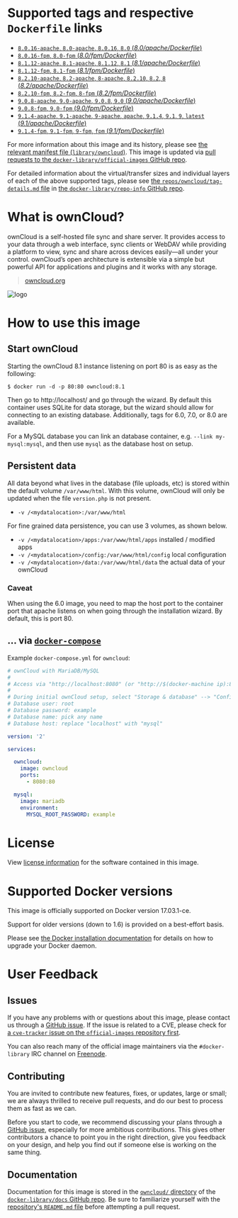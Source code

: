 <!--

********************************************************************************

WARNING:

    DO NOT EDIT "owncloud/README.md"

    IT IS AUTO-GENERATED

    (from the other files in "owncloud/" combined with a set of templates)

********************************************************************************

-->

# Supported tags and respective `Dockerfile` links

-	[`8.0.16-apache`, `8.0-apache`, `8.0.16`, `8.0` (*8.0/apache/Dockerfile*)](https://github.com/docker-library/owncloud/blob/2c9fddfe6a17a2c1d631dd7a6f1c7f87763f7d10/8.0/apache/Dockerfile)
-	[`8.0.16-fpm`, `8.0-fpm` (*8.0/fpm/Dockerfile*)](https://github.com/docker-library/owncloud/blob/2c9fddfe6a17a2c1d631dd7a6f1c7f87763f7d10/8.0/fpm/Dockerfile)
-	[`8.1.12-apache`, `8.1-apache`, `8.1.12`, `8.1` (*8.1/apache/Dockerfile*)](https://github.com/docker-library/owncloud/blob/2e581bdb03a2961e5dad7764f59ff363da94e6fb/8.1/apache/Dockerfile)
-	[`8.1.12-fpm`, `8.1-fpm` (*8.1/fpm/Dockerfile*)](https://github.com/docker-library/owncloud/blob/2e581bdb03a2961e5dad7764f59ff363da94e6fb/8.1/fpm/Dockerfile)
-	[`8.2.10-apache`, `8.2-apache`, `8-apache`, `8.2.10`, `8.2`, `8` (*8.2/apache/Dockerfile*)](https://github.com/docker-library/owncloud/blob/d7fbed06a3ff66601d5940cf865d920672a9fadf/8.2/apache/Dockerfile)
-	[`8.2.10-fpm`, `8.2-fpm`, `8-fpm` (*8.2/fpm/Dockerfile*)](https://github.com/docker-library/owncloud/blob/d7fbed06a3ff66601d5940cf865d920672a9fadf/8.2/fpm/Dockerfile)
-	[`9.0.8-apache`, `9.0-apache`, `9.0.8`, `9.0` (*9.0/apache/Dockerfile*)](https://github.com/docker-library/owncloud/blob/d68839fc9d471e9776d1f51f273303e863db9e2b/9.0/apache/Dockerfile)
-	[`9.0.8-fpm`, `9.0-fpm` (*9.0/fpm/Dockerfile*)](https://github.com/docker-library/owncloud/blob/d68839fc9d471e9776d1f51f273303e863db9e2b/9.0/fpm/Dockerfile)
-	[`9.1.4-apache`, `9.1-apache`, `9-apache`, `apache`, `9.1.4`, `9.1`, `9`, `latest` (*9.1/apache/Dockerfile*)](https://github.com/docker-library/owncloud/blob/61f63930e743211540df45e0c32165ec043dd6f5/9.1/apache/Dockerfile)
-	[`9.1.4-fpm`, `9.1-fpm`, `9-fpm`, `fpm` (*9.1/fpm/Dockerfile*)](https://github.com/docker-library/owncloud/blob/61f63930e743211540df45e0c32165ec043dd6f5/9.1/fpm/Dockerfile)

For more information about this image and its history, please see [the relevant manifest file (`library/owncloud`)](https://github.com/docker-library/official-images/blob/master/library/owncloud). This image is updated via [pull requests to the `docker-library/official-images` GitHub repo](https://github.com/docker-library/official-images/pulls?q=label%3Alibrary%2Fowncloud).

For detailed information about the virtual/transfer sizes and individual layers of each of the above supported tags, please see [the `repos/owncloud/tag-details.md` file](https://github.com/docker-library/repo-info/blob/master/repos/owncloud/tag-details.md) in [the `docker-library/repo-info` GitHub repo](https://github.com/docker-library/repo-info).

# What is ownCloud?

ownCloud is a self-hosted file sync and share server. It provides access to your data through a web interface, sync clients or WebDAV while providing a platform to view, sync and share across devices easily—all under your control. ownCloud’s open architecture is extensible via a simple but powerful API for applications and plugins and it works with any storage.

> [owncloud.org](https://owncloud.org/)

![logo](https://raw.githubusercontent.com/docker-library/docs/9d36b4ed7cabc35dbd3849272ba2bd7abe482172/owncloud/logo.png)

# How to use this image

## Start ownCloud

Starting the ownCloud 8.1 instance listening on port 80 is as easy as the following:

```console
$ docker run -d -p 80:80 owncloud:8.1
```

Then go to http://localhost/ and go through the wizard. By default this container uses SQLite for data storage, but the wizard should allow for connecting to an existing database. Additionally, tags for 6.0, 7.0, or 8.0 are available.

For a MySQL database you can link an database container, e.g. `--link my-mysql:mysql`, and then use `mysql` as the database host on setup.

## Persistent data

All data beyond what lives in the database (file uploads, etc) is stored within the default volume `/var/www/html`. With this volume, ownCloud will only be updated when the file `version.php` is not present.

-	`-v /<mydatalocation>:/var/www/html`

For fine grained data persistence, you can use 3 volumes, as shown below.

-	`-v /<mydatalocation>/apps:/var/www/html/apps` installed / modified apps
-	`-v /<mydatalocation>/config:/var/www/html/config` local configuration
-	`-v /<mydatalocation>/data:/var/www/html/data` the actual data of your ownCloud

### Caveat

When using the 6.0 image, you need to map the host port to the container port that apache listens on when going through the installation wizard. By default, this is port 80.

## ... via [`docker-compose`](https://github.com/docker/compose)

Example `docker-compose.yml` for `owncloud`:

```yaml
# ownCloud with MariaDB/MySQL
#
# Access via "http://localhost:8080" (or "http://$(docker-machine ip):8080" if using docker-machine)
#
# During initial ownCloud setup, select "Storage & database" --> "Configure the database" --> "MySQL/MariaDB"
# Database user: root
# Database password: example
# Database name: pick any name
# Database host: replace "localhost" with "mysql"

version: '2'

services:

  owncloud:
    image: owncloud
    ports:
      - 8080:80

  mysql:
    image: mariadb
    environment:
      MYSQL_ROOT_PASSWORD: example
```

# License

View [license information](https://owncloud.org/contribute/agreement/) for the software contained in this image.

# Supported Docker versions

This image is officially supported on Docker version 17.03.1-ce.

Support for older versions (down to 1.6) is provided on a best-effort basis.

Please see [the Docker installation documentation](https://docs.docker.com/installation/) for details on how to upgrade your Docker daemon.

# User Feedback

## Issues

If you have any problems with or questions about this image, please contact us through a [GitHub issue](https://github.com/docker-library/owncloud/issues). If the issue is related to a CVE, please check for [a `cve-tracker` issue on the `official-images` repository first](https://github.com/docker-library/official-images/issues?q=label%3Acve-tracker).

You can also reach many of the official image maintainers via the `#docker-library` IRC channel on [Freenode](https://freenode.net).

## Contributing

You are invited to contribute new features, fixes, or updates, large or small; we are always thrilled to receive pull requests, and do our best to process them as fast as we can.

Before you start to code, we recommend discussing your plans through a [GitHub issue](https://github.com/docker-library/owncloud/issues), especially for more ambitious contributions. This gives other contributors a chance to point you in the right direction, give you feedback on your design, and help you find out if someone else is working on the same thing.

## Documentation

Documentation for this image is stored in the [`owncloud/` directory](https://github.com/docker-library/docs/tree/master/owncloud) of the [`docker-library/docs` GitHub repo](https://github.com/docker-library/docs). Be sure to familiarize yourself with the [repository's `README.md` file](https://github.com/docker-library/docs/blob/master/README.md) before attempting a pull request.
